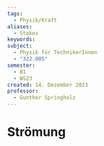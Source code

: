 ```yaml
---
tags:
  - Physik/Kraft
aliases:
  - Stokes
keywords: 
subject:
  - Physik für TechnikerInnen
  - "322.005"
semester:
  - B1
  - WS23
created: 14. Dezember 2023
professor:
  - Gunther Springholz
---
```

 

# Strömung